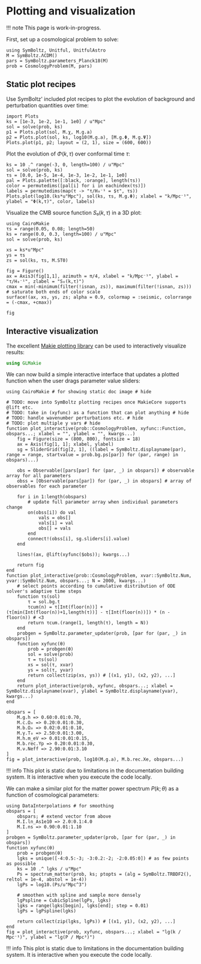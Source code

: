 # Plotting and visualization

!!! note
    This page is work-in-progress.

First, set up a cosmological problem to solve:
```@example plot
using SymBoltz, Unitful, UnitfulAstro
M = SymBoltz.ΛCDM()
pars = SymBoltz.parameters_Planck18(M)
prob = CosmologyProblem(M, pars)
```

## Static plot recipes

Use SymBoltz' included plot recipes to plot the evolution of background and perturbation quantities over time:
```@example plot
import Plots
ks = [1e-3, 1e-2, 1e-1, 1e0] / u"Mpc"
sol = solve(prob, ks)
p1 = Plots.plot(sol, M.χ, M.g.a)
p2 = Plots.plot(sol, ks, log10(M.g.a), [M.g.Φ, M.g.Ψ])
Plots.plot(p1, p2; layout = (2, 1), size = (600, 600))
```

Plot the evolution of $Φ(k,τ)$ over conformal time $τ$:
```@example plot
ks = 10 .^ range(-3, 0, length=100) / u"Mpc"
sol = solve(prob, ks)
τs = [0.0, 1e-5, 1e-4, 1e-3, 1e-2, 1e-1, 1e0]
pal = Plots.palette([:black, :orange], length(τs))
color = permutedims([pal[i] for i in eachindex(τs)])
labels = permutedims(map(τ -> "τ/H₀⁻¹ = $τ", τs))
Plots.plot(log10.(ks*u"Mpc"), sol(ks, τs, M.g.Φ); xlabel = "k/Mpc⁻¹", ylabel = "Φ(k,τ)", color, labels)
```

Visualize the CMB source function $S₀(k,τ)$ in a 3D plot:
```@example plot
using CairoMakie
τs = range(0.05, 0.08; length=50)
ks = range(0.0, 0.3, length=100) / u"Mpc"
sol = solve(prob, ks)

xs = ks*u"Mpc"
ys = τs
zs = sol(ks, τs, M.ST0)

fig = Figure()
ax = Axis3(fig[1,1], azimuth = π/4, xlabel = "k/Mpc⁻¹", ylabel = "τ/H₀⁻¹", zlabel = "S₀(k,τ)")
cmax = min(-minimum(filter(!isnan, zs)), maximum(filter(!isnan, zs))) # saturate both ends of color scale
surface!(ax, xs, ys, zs; alpha = 0.9, colormap = :seismic, colorrange = (-cmax, +cmax))

fig
```

## Interactive visualization

The excellent [Makie plotting library](https://docs.makie.org/stable/) can be used to interactively visualize results:
```julia
using GLMakie
```
We can now build a simple interactive interface that updates a plotted function when the user drags parameter value sliders:
```@example plot
using CairoMakie # for showing static doc image # hide

# TODO: move into SymBoltz plotting recipes once MakieCore supports @lift etc.
# TODO: take in (xyfunc) as a function that can plot anything # hide
# TODO: handle wavenumber perturbations etc. # hide
# TODO: plot multiple y vars # hide
function plot_interactive(prob::CosmologyProblem, xyfunc::Function, obspars...; xlabel = "", ylabel = "", kwargs...)
    fig = Figure(size = (800, 800), fontsize = 18)
    ax = Axis(fig[1, 1]; xlabel, ylabel)
    sg = SliderGrid(fig[2, 1], ((label = SymBoltz.displayname(par), range = range, startvalue = prob.bg.ps[par]) for (par, range) in obspars)...)

    obs = Observable([pars[par] for (par, _) in obspars]) # observable array for all parameters
    obss = [Observable(pars[par]) for (par, _) in obspars] # array of observables for each parameter

    for i in 1:length(obspars)
        # update full parameter array when individual parameters change
        on(obss[i]) do val
            vals = obs[]
            vals[i] = val
            obs[] = vals
        end
        connect!(obss[i], sg.sliders[i].value)
    end

    lines!(ax, @lift(xyfunc($obs)); kwargs...)

    return fig
end
function plot_interactive(prob::CosmologyProblem, xvar::SymBoltz.Num, yvar::SymBoltz.Num, obspars...; N = 2000, kwargs...)
    # select points according to cumulative distribution of ODE solver's adaptive time steps
    function τs(sol)
        τ = sol.bg.t
        τcum(n) = τ[Int(floor(n))] + (τ[min(Int(floor(n))+1,length(τ))] - τ[Int(floor(n))]) * (n - floor(n)) # <3
        return τcum.(range(1, length(τ), length = N))
    end
    probgen = SymBoltz.parameter_updater(prob, [par for (par, _) in obspars])
    function xyfunc(θ)
        prob = probgen(θ)
        sol = solve(prob)
        τ = τs(sol)
        xs = sol(τ, xvar)
        ys = sol(τ, yvar)
        return collect(zip(xs, ys)) # [(x1, y1), (x2, y2), ...]
    end
    return plot_interactive(prob, xyfunc, obspars...; xlabel = SymBoltz.displayname(xvar), ylabel = SymBoltz.displayname(yvar), kwargs...)
end

obspars = [
    M.g.h => 0.60:0.01:0.70,
    M.c.Ω₀ => 0.20:0.01:0.30,
    M.b.Ω₀ => 0.02:0.01:0.10,
    M.γ.T₀ => 2.50:0.01:3.00,
    M.h.m_eV => 0.01:0.01:0.15,
    M.b.rec.Yp => 0.20:0.01:0.30,
    M.ν.Neff => 2.90:0.01:3.10
]
fig = plot_interactive(prob, log10(M.g.a), M.b.rec.Xe, obspars...)
```

!!! info
    This plot is static due to limitations in the documentation building system.
    It is interactive when you execute the code locally.

We can make a similar plot for the matter power spectrum $P(k; θ)$ as a function of cosmological parameters:

```@example plot
using DataInterpolations # for smoothing
obspars = [
    obspars; # extend vector from above
    M.I.ln_As1e10 => 2.0:0.1:4.0
    M.I.ns => 0.90:0.01:1.10
]
probgen = SymBoltz.parameter_updater(prob, [par for (par, _) in obspars])
function xyfunc(θ)
    prob = probgen(θ)
    lgks = unique([-4:0.5:-3; -3:0.2:-2; -2:0.05:0]) # as few points as possible
    ks = 10 .^ lgks / u"Mpc"
    Ps = spectrum_matter(prob, ks; ptopts = (alg = SymBoltz.TRBDF2(), reltol = 1e-4, abstol = 1e-4))
    lgPs = log10.(Ps/u"Mpc^3")

    # smoothen with spline and sample more densely
    lgPspline = CubicSpline(lgPs, lgks)
    lgks = range(lgks[begin], lgks[end]; step = 0.01)
    lgPs = lgPspline(lgks)

    return collect(zip(lgks, lgPs)) # [(x1, y1), (x2, y2), ...]
end
fig = plot_interactive(prob, xyfunc, obspars...; xlabel = "lg(k / Mpc⁻¹)", ylabel = "lg(P / Mpc³)")
```

!!! info
    This plot is static due to limitations in the documentation building system.
    It is interactive when you execute the code locally.
